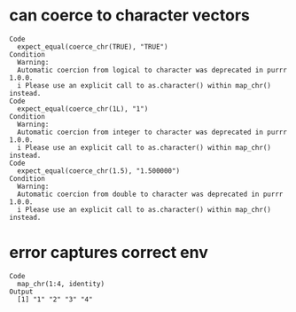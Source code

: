 # can coerce to character vectors

    Code
      expect_equal(coerce_chr(TRUE), "TRUE")
    Condition
      Warning:
      Automatic coercion from logical to character was deprecated in purrr 1.0.0.
      i Please use an explicit call to as.character() within map_chr() instead.
    Code
      expect_equal(coerce_chr(1L), "1")
    Condition
      Warning:
      Automatic coercion from integer to character was deprecated in purrr 1.0.0.
      i Please use an explicit call to as.character() within map_chr() instead.
    Code
      expect_equal(coerce_chr(1.5), "1.500000")
    Condition
      Warning:
      Automatic coercion from double to character was deprecated in purrr 1.0.0.
      i Please use an explicit call to as.character() within map_chr() instead.

# error captures correct env

    Code
      map_chr(1:4, identity)
    Output
      [1] "1" "2" "3" "4"


